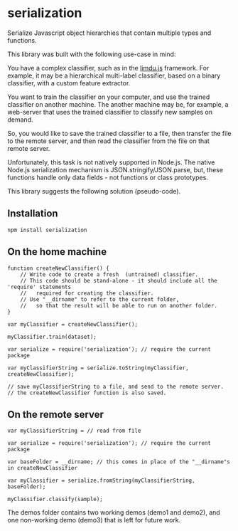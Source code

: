 serialization
=========

Serialize Javascript object hierarchies that contain multiple types and functions.

This library was built with the following use-case in mind:

You have a complex classifier, such as in the [limdu.js](https://github.com/erelsgl/limdu) framework. 
For example, it may be a hierarchical multi-label classifier, based on a binary classifier, with a custom feature extractor.

You want to train the classifier on your computer, and use the trained classifier on another machine.
The another machine may be, for example, a web-server that uses the trained classifier to classify new
samples on demand. 

So, you would like to save the trained classifier to a file, then transfer the file to the remote server,
and then read the classifier from the file on that remote server.

Unfortunately, this task is not natively supported in Node.js. The native Node.js serialization
mechanism is JSON.stringify/JSON.parse, but, these functions handle only data fields - not functions 
or class prototypes.

This library suggests the following solution (pseudo-code).

## Installation 

	npm install serialization
	
## On the home machine

	function createNewClassifier() {
		// Write code to create a fresh  (untrained) classifier.
		// This code should be stand-alone - it should include all the 'require' statements
		//   required for creating the classifier.
		// Use "__dirname" to refer to the current folder, 
		//   so that the result will be able to run on another folder. 
	}
	
	var myClassifier = createNewClassifier();

	myClassifier.train(dataset);
	
	var serialize = require('serialization'); // require the current package
	
	var myClassifierString = serialize.toString(myClassifier, createNewClassifier);
	
	// save myClassifierString to a file, and send to the remote server.
	// the createNewClassifier function is also saved.

## On the remote server

	var myClassifierString = // read from file
	
	var serialize = require('serialization'); // require the current package

	var baseFolder = __dirname; // this comes in place of the "__dirname"s in createNewClassifier 

	var myClassifier = serialize.fromString(myClassifierString, baseFolder);
	
	myClassifier.classify(sample);

The demos folder contains two working demos (demo1 and demo2), and one non-working demo (demo3) that is left for future work.
